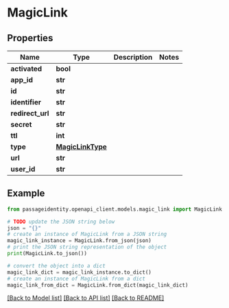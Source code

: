 # MagicLink


## Properties

Name | Type | Description | Notes
------------ | ------------- | ------------- | -------------
**activated** | **bool** |  | 
**app_id** | **str** |  | 
**id** | **str** |  | 
**identifier** | **str** |  | 
**redirect_url** | **str** |  | 
**secret** | **str** |  | 
**ttl** | **int** |  | 
**type** | [**MagicLinkType**](MagicLinkType.md) |  | 
**url** | **str** |  | 
**user_id** | **str** |  | 

## Example

```python
from passageidentity.openapi_client.models.magic_link import MagicLink

# TODO update the JSON string below
json = "{}"
# create an instance of MagicLink from a JSON string
magic_link_instance = MagicLink.from_json(json)
# print the JSON string representation of the object
print(MagicLink.to_json())

# convert the object into a dict
magic_link_dict = magic_link_instance.to_dict()
# create an instance of MagicLink from a dict
magic_link_from_dict = MagicLink.from_dict(magic_link_dict)
```
[[Back to Model list]](../README.md#documentation-for-models) [[Back to API list]](../README.md#documentation-for-api-endpoints) [[Back to README]](../README.md)


